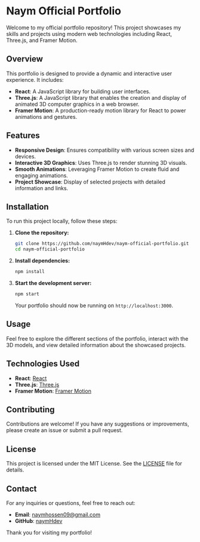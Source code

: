 # Naym Official Portfolio

Welcome to my official portfolio repository! This project showcases my skills and projects using modern web technologies including React, Three.js, and Framer Motion.

## Overview

This portfolio is designed to provide a dynamic and interactive user experience. It includes:

- **React**: A JavaScript library for building user interfaces.
- **Three.js**: A JavaScript library that enables the creation and display of animated 3D computer graphics in a web browser.
- **Framer Motion**: A production-ready motion library for React to power animations and gestures.

## Features

- **Responsive Design**: Ensures compatibility with various screen sizes and devices.
- **Interactive 3D Graphics**: Uses Three.js to render stunning 3D visuals.
- **Smooth Animations**: Leveraging Framer Motion to create fluid and engaging animations.
- **Project Showcase**: Display of selected projects with detailed information and links.

## Installation

To run this project locally, follow these steps:

1. **Clone the repository:**

    ```bash
    git clone https://github.com/naymHdev/naym-official-portfolio.git
    cd naym-official-portfolio
    ```

2. **Install dependencies:**

    ```bash
    npm install
    ```

3. **Start the development server:**

    ```bash
    npm start
    ```

    Your portfolio should now be running on `http://localhost:3000`.

## Usage

Feel free to explore the different sections of the portfolio, interact with the 3D models, and view detailed information about the showcased projects.

## Technologies Used

- **React**: [React](https://reactjs.org/)
- **Three.js**: [Three.js](https://threejs.org/)
- **Framer Motion**: [Framer Motion](https://www.framer.com/motion/)

## Contributing

Contributions are welcome! If you have any suggestions or improvements, please create an issue or submit a pull request.

## License

This project is licensed under the MIT License. See the [LICENSE](LICENSE) file for details.

## Contact

For any inquiries or questions, feel free to reach out:

- **Email**: [naymhossen09@gmail.com](mailto:naymhossen09@gmail.com)
- **GitHub**: [naymHdev](https://github.com/naymHdev)

Thank you for visiting my portfolio!

